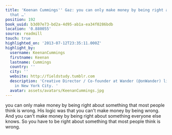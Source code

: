```yaml
---
title: 'Keenan Cummings'' Gaz: you can only make money by being right about something
  that …'
position: 192
book_uuid: b3d07e73-bd2a-4d95-ab1a-ea34f0286bdb
location: '0.880055'
source: readmill
touch: true
highlighted_on: '2013-07-12T23:35:11.000Z'
highlight_by:
  username: KeenanCummings
  firstname: Keenan
  lastname: Cummings
  country: ''
  city: ''
  website: http://fieldstudy.tumblr.com
  description: 'Creative Director / Co-founder at Wander (@onWander) living and working
    in New York City. '
  avatar: assets/avatars/KeenanCummings.jpg
---
```


you can only make money by being right about something that most people think is wrong. His logic was that you can't make money by being wrong. And you can't make money by being right about something everyone else knows. So you have to be right about something that most people think is wrong.